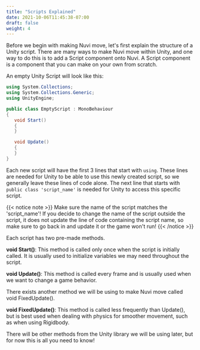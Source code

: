 ```yaml
---
title: "Scripts Explained"
date: 2021-10-06T11:45:38-07:00
draft: false
weight: 4
---
```


Before we begin with making Nuvi move, let's first explain the structure of a Unity script. There are many ways to make Nuvi move within Unity, and one way to do this is to add a Script component onto Nuvi. A Script component is a component that you can make on your own from scratch.

An empty Unity Script will look like this:

```csharp
using System.Collections;
using System.Collections.Generic;
using UnityEngine;

public class EmptyScript : MonoBehaviour
{
   void Start()
   {
   }

   void Update()
   {
   }
}
```

Each new script will have the first 3 lines that start with `using`. These lines are needed for Unity to be able to use this newly created script, so we generally leave these lines of code alone. The next line that starts with `public class 'script_name'` is needed for Unity to access this specific script.

{{< notice note >}}
Make sure the name of the script matches the 'script_name'! If you decide to change the name of the script outside the script, it does not update the line of code containing the script name, so make sure to go back in and update it or the game won't run!
{{< /notice >}}

Each script has two pre-made methods.

**void Start()**: This method is called only once when the script is initially called. It is usually used to initialize variables we may need throughout the script.

**void Update()**: This method is called every frame and is usually used when we want to change a game behavior.

There exists another method we will be using to make Nuvi move called void FixedUpdate().

**void FixedUpdate()**: This method is called less frequently than Update(), but is best used when dealing with physics for smoother movement, such as when using Rigidbody.

There will be other methods from the Unity library we will be using later, but for now this is all you need to know!
